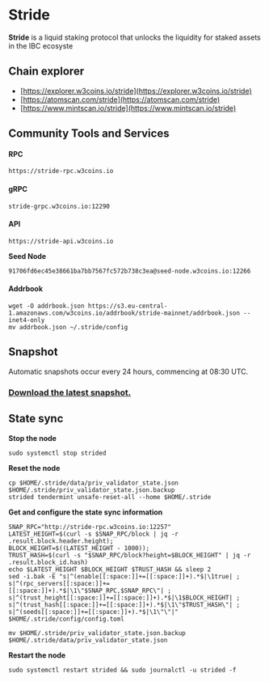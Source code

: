 # Stride

**Stride** is a liquid staking protocol that unlocks the liquidity for staked assets in the IBC ecosyste

## **Chain explorer**

* [https://explorer.w3coins.io/stride](https://explorer.w3coins.io/stride)
* [https://atomscan.com/stride](https://atomscan.com/stride)
* [https://www.mintscan.io/stride](https://www.mintscan.io/stride)

## Community Tools and Services

#### **RPC**

```
https://stride-rpc.w3coins.io
```

#### **gRPC**

```
stride-grpc.w3coins.io:12290
```

#### **API**

```
https://stride-api.w3coins.io
```

**Seed Node**

```
91706fd6ec45e38661ba7bb7567fc572b738c3ea@seed-node.w3coins.io:12266
```

#### **Addrbook**

```
wget -O addrbook.json https://s3.eu-central-1.amazonaws.com/w3coins.io/addrbook/stride-mainnet/addrbook.json --inet4-only
mv addrbook.json ~/.stride/config
```

## Snapshot

Automatic snapshots occur every 24 hours, commencing at 08:30 UTC.

### [Download the latest snapshot.](https://s3.eu-central-1.amazonaws.com/w3coins.io/snapshots/stride-mainnet/stride\_snapsot\_latest.tar.lz4)

## State sync

**Stop the node**

```
sudo systemctl stop strided
```

**Reset the node**

```
cp $HOME/.stride/data/priv_validator_state.json $HOME/.stride/priv_validator_state.json.backup
strided tendermint unsafe-reset-all --home $HOME/.stride
```

**Get and configure the state sync information**

```
SNAP_RPC="http://stride-rpc.w3coins.io:12257"
LATEST_HEIGHT=$(curl -s $SNAP_RPC/block | jq -r .result.block.header.height);
BLOCK_HEIGHT=$((LATEST_HEIGHT - 1000));
TRUST_HASH=$(curl -s "$SNAP_RPC/block?height=$BLOCK_HEIGHT" | jq -r .result.block_id.hash) 
echo $LATEST_HEIGHT $BLOCK_HEIGHT $TRUST_HASH && sleep 2
sed -i.bak -E "s|^(enable[[:space:]]+=[[:space:]]+).*$|\1true| ;
s|^(rpc_servers[[:space:]]+=[[:space:]]+).*$|\1\"$SNAP_RPC,$SNAP_RPC\"| ;
s|^(trust_height[[:space:]]+=[[:space:]]+).*$|\1$BLOCK_HEIGHT| ;
s|^(trust_hash[[:space:]]+=[[:space:]]+).*$|\1\"$TRUST_HASH\"| ;
s|^(seeds[[:space:]]+=[[:space:]]+).*$|\1\"\"|" $HOME/.stride/config/config.toml
```

```
mv $HOME/.stride/priv_validator_state.json.backup $HOME/.stride/data/priv_validator_state.json
```

**Restart the node**

```
sudo systemctl restart strided && sudo journalctl -u strided -f
```



###

